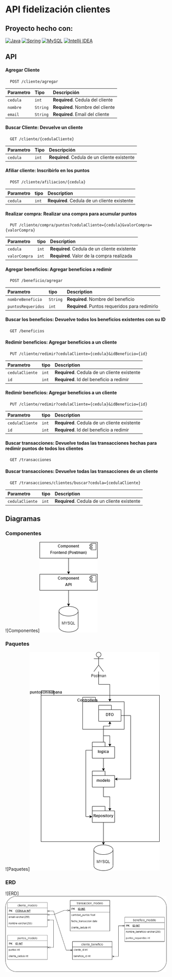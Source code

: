 
# API fidelización clientes

## Proyecto hecho con:
[![Java](https://img.shields.io/badge/Java-ED8B00?style=for-the-badge&logo=openjdk&logoColor=white)](https://docs.aws.amazon.com/corretto/latest/corretto-17-ug/what-is-corretto-17.html)
[![Spring](https://img.shields.io/badge/Spring-6DB33F?style=for-the-badge&logo=spring&logoColor=white)](https://docs.spring.io/spring-framework/reference/index.html)
[![MySQL](https://img.shields.io/badge/MySQL-00000F?style=for-the-badge&logo=mysql&logoColor=white)](https://dev.mysql.com/doc/)
[![Intellij IDEA](https://img.shields.io/badge/IntelliJ_IDEA-000000.svg?style=for-the-badge&logo=intellij-idea&logoColor=white)](https://www.jetbrains.com/idea/)



## API

#### Agregar Cliente

```http
  POST /cliente/agregar
```

| Parametro | Tipo     | Descripción                      |
|:----------|:---------|:---------------------------------|
| `cedula`  | `int`    | **Required**. Cedula del cliente |
| `nombre`  | `String` | **Required**. Nombre del cliente |
| `email`   | `String` | **Required**. Email del cliente  |

#### Buscar Cliente: Devuelve un cliente

```http
  GET /cliente/{cedulaCliente}
```

| Parametro | Tipo  | Descripción                                  |
|:----------|:------|:---------------------------------------------|
| `cedula`  | `int` | **Required**. Cedula de un cliente existente |

#### Afiliar cliente: Inscribirlo en los puntos

```http
  POST /cliente/afiliacion/{cedula}
```

| Parametro | tipo  | Description                                  |
|:----------|:------|:---------------------------------------------|
| `cedula`  | `int` | **Required**. Cedula de un cliente existente |

#### Realizar compra: Realizar una compra para acumular puntos

```http
  PUT /cliente/compra/puntos?cedulaCliente={cedula}&valorCompra={valorCompra}
```

| Parametro     | tipo  | Description                                  |
|:--------------|:------|:---------------------------------------------|
| `cedula`      | `int` | **Required**. Cedula de un cliente existente |
| `valorCompra` | `int` | **Required**. Valor de la compra realizada   |


#### Agregar beneficios: Agregar beneficios a redimir
```http
  POST /beneficio/agregar
```

| Parametro          | tipo     | Description                                    |
|:-------------------|:---------|:-----------------------------------------------|
| `nombreBeneficio`  | `String` | **Required**. Nombre del beneficio             |
| `puntosRequeridos` | `int`    | **Required**. Puntos requeridos para redimirlo |

#### Buscar los beneficios: Devuelve todos los beneficios existentes con su ID
```http
  GET /beneficios
```


#### Redimir beneficios: Agregar beneficios a un cliente
```http
  PUT /cliente/redimir?cedulaCliente={cedula}&idBeneficio={id}
```

| Parametro       | tipo  | Description                                  |
|:----------------|:------|:---------------------------------------------|
| `cedulaCliente` | `int` | **Required**. Cedula de un cliente existente |
| `id`            | `int` | **Required**. Id del beneficio a redimir     |

#### Redimir beneficios: Agregar beneficios a un cliente
```http
  PUT /cliente/redimir?cedulaCliente={cedula}&idBeneficio={id}
```

| Parametro       | tipo  | Description                                  |
|:----------------|:------|:---------------------------------------------|
| `cedulaCliente` | `int` | **Required**. Cedula de un cliente existente |
| `id`            | `int` | **Required**. Id del beneficio a redimir     |

#### Buscar transacciones: Devuelve todas las transacciones hechas para redimir puntos de todos los clientes
```http
  GET /transacciones
```

#### Buscar transacciones: Devuelve todas las transacciones de un cliente
```http
  GET /transacciones/clientes/buscar?cedula={cedulaCliente}
```

| Parametro       | tipo  | Description                                  |
|:----------------|:------|:---------------------------------------------|
| `cedulaCliente` | `int` | **Required**. Cedula de un cliente existente |





## Diagramas

### Componentes
![Componentes]<img src = "\diagramas\Componentes.png">

### Paquetes
![Paquetes]<img src = "\diagramas\Paquetes.png">

### ERD
![ERD]<img src = "\diagramas\ERM.png">




